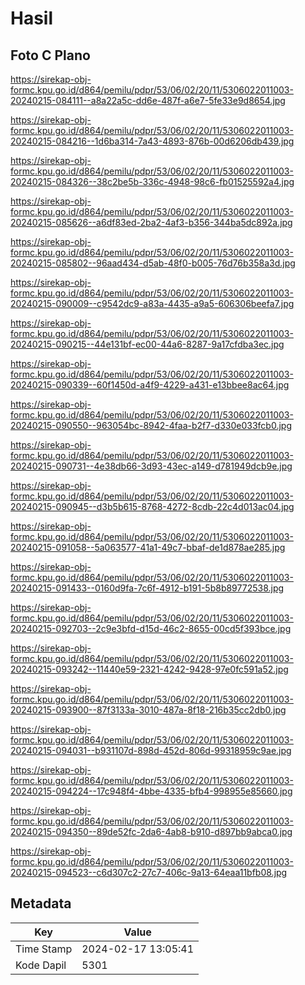 # Hasil

## Foto C Plano

https://sirekap-obj-formc.kpu.go.id/d864/pemilu/pdpr/53/06/02/20/11/5306022011003-20240215-084111--a8a22a5c-dd6e-487f-a6e7-5fe33e9d8654.jpg

https://sirekap-obj-formc.kpu.go.id/d864/pemilu/pdpr/53/06/02/20/11/5306022011003-20240215-084216--1d6ba314-7a43-4893-876b-00d6206db439.jpg

https://sirekap-obj-formc.kpu.go.id/d864/pemilu/pdpr/53/06/02/20/11/5306022011003-20240215-084326--38c2be5b-336c-4948-98c6-fb01525592a4.jpg

https://sirekap-obj-formc.kpu.go.id/d864/pemilu/pdpr/53/06/02/20/11/5306022011003-20240215-085626--a6df83ed-2ba2-4af3-b356-344ba5dc892a.jpg

https://sirekap-obj-formc.kpu.go.id/d864/pemilu/pdpr/53/06/02/20/11/5306022011003-20240215-085802--96aad434-d5ab-48f0-b005-76d76b358a3d.jpg

https://sirekap-obj-formc.kpu.go.id/d864/pemilu/pdpr/53/06/02/20/11/5306022011003-20240215-090009--c9542dc9-a83a-4435-a9a5-606306beefa7.jpg

https://sirekap-obj-formc.kpu.go.id/d864/pemilu/pdpr/53/06/02/20/11/5306022011003-20240215-090215--44e131bf-ec00-44a6-8287-9a17cfdba3ec.jpg

https://sirekap-obj-formc.kpu.go.id/d864/pemilu/pdpr/53/06/02/20/11/5306022011003-20240215-090339--60f1450d-a4f9-4229-a431-e13bbee8ac64.jpg

https://sirekap-obj-formc.kpu.go.id/d864/pemilu/pdpr/53/06/02/20/11/5306022011003-20240215-090550--963054bc-8942-4faa-b2f7-d330e033fcb0.jpg

https://sirekap-obj-formc.kpu.go.id/d864/pemilu/pdpr/53/06/02/20/11/5306022011003-20240215-090731--4e38db66-3d93-43ec-a149-d781949dcb9e.jpg

https://sirekap-obj-formc.kpu.go.id/d864/pemilu/pdpr/53/06/02/20/11/5306022011003-20240215-090945--d3b5b615-8768-4272-8cdb-22c4d013ac04.jpg

https://sirekap-obj-formc.kpu.go.id/d864/pemilu/pdpr/53/06/02/20/11/5306022011003-20240215-091058--5a063577-41a1-49c7-bbaf-de1d878ae285.jpg

https://sirekap-obj-formc.kpu.go.id/d864/pemilu/pdpr/53/06/02/20/11/5306022011003-20240215-091433--0160d9fa-7c6f-4912-b191-5b8b89772538.jpg

https://sirekap-obj-formc.kpu.go.id/d864/pemilu/pdpr/53/06/02/20/11/5306022011003-20240215-092703--2c9e3bfd-d15d-46c2-8655-00cd5f393bce.jpg

https://sirekap-obj-formc.kpu.go.id/d864/pemilu/pdpr/53/06/02/20/11/5306022011003-20240215-093242--11440e59-2321-4242-9428-97e0fc591a52.jpg

https://sirekap-obj-formc.kpu.go.id/d864/pemilu/pdpr/53/06/02/20/11/5306022011003-20240215-093900--87f3133a-3010-487a-8f18-216b35cc2db0.jpg

https://sirekap-obj-formc.kpu.go.id/d864/pemilu/pdpr/53/06/02/20/11/5306022011003-20240215-094031--b931107d-898d-452d-806d-99318959c9ae.jpg

https://sirekap-obj-formc.kpu.go.id/d864/pemilu/pdpr/53/06/02/20/11/5306022011003-20240215-094224--17c948f4-4bbe-4335-bfb4-998955e85660.jpg

https://sirekap-obj-formc.kpu.go.id/d864/pemilu/pdpr/53/06/02/20/11/5306022011003-20240215-094350--89de52fc-2da6-4ab8-b910-d897bb9abca0.jpg

https://sirekap-obj-formc.kpu.go.id/d864/pemilu/pdpr/53/06/02/20/11/5306022011003-20240215-094523--c6d307c2-27c7-406c-9a13-64eaa11bfb08.jpg


## Metadata

| Key        | Value               |
| ---------- | ------------------- |
| Time Stamp | 2024-02-17 13:05:41 |
| Kode Dapil | 5301                |



